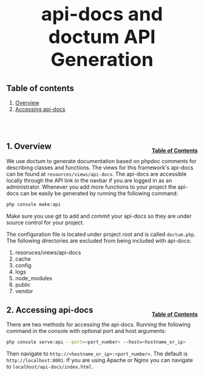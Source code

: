 <h1 style="font-size: 50px; text-align: center;">api-docs and doctum API Generation</h1>

## Table of contents
1. [Overview](#overview)
2. [Accessing api-docs](#access-api)
<br>
<br>

## 1. Overview <a id="overview"></a><span style="float: right; font-size: 14px; padding-top: 15px;">[Table of Contents](#table-of-contents)</span>
We use doctum to generate documentation based on phpdoc comments for describing classes and functions.  The views for this framework's api-docs can be found at `resources/views/api-docs`.  The api-docs are accessible locally through the API link in the navbar if you are logged in as an administrator.  Whenever you add more functions to your project the api-docs can be easily be generated by running the following command:

```sh
php console make:api
```

Make sure you use git to add and commit your api-docs so they are under source control for your project.

The configuration file is located under project root and is called `doctum.php`.  The following directories are excluded from being included with api-docs:
1. resoruces/views/api-docs
2. cache
3. config
4. logs
5. node_modules
6. public
7. vendor

## 2. Accessing api-docs <a id="access-api"></a><span style="float: right; font-size: 14px; padding-top: 15px;">[Table of Contents](#table-of-contents)</span>
There are two methods for accessing the api-docs.  Running the following command in the console with optional port and host arguments:

```sh
php console serve:api --port=<port_number> --host=<hostname_or_ip>
```

Then navigate to `http://<hostname_or_ip>:<port_number>`.  The default is `http://localhost:8001`.  If you are using Apache or Nginx you can navigate to `localhost/api-docs/index.html`.